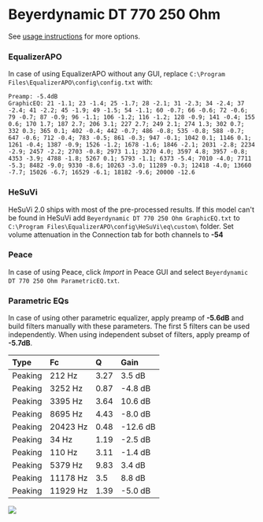 # Beyerdynamic DT 770 250 Ohm
See [usage instructions](https://github.com/jaakkopasanen/AutoEq#usage) for more options.

### EqualizerAPO
In case of using EqualizerAPO without any GUI, replace `C:\Program Files\EqualizerAPO\config\config.txt`
with:
```
Preamp: -5.4dB
GraphicEQ: 21 -1.1; 23 -1.4; 25 -1.7; 28 -2.1; 31 -2.3; 34 -2.4; 37 -2.4; 41 -2.2; 45 -1.9; 49 -1.5; 54 -1.1; 60 -0.7; 66 -0.6; 72 -0.6; 79 -0.7; 87 -0.9; 96 -1.1; 106 -1.2; 116 -1.2; 128 -0.9; 141 -0.4; 155 0.6; 170 1.7; 187 2.7; 206 3.1; 227 2.7; 249 2.1; 274 1.3; 302 0.7; 332 0.3; 365 0.1; 402 -0.4; 442 -0.7; 486 -0.8; 535 -0.8; 588 -0.7; 647 -0.6; 712 -0.4; 783 -0.5; 861 -0.3; 947 -0.1; 1042 0.1; 1146 0.1; 1261 -0.4; 1387 -0.9; 1526 -1.2; 1678 -1.6; 1846 -2.1; 2031 -2.8; 2234 -2.9; 2457 -2.2; 2703 -0.8; 2973 1.1; 3270 4.0; 3597 4.8; 3957 -0.8; 4353 -3.9; 4788 -1.8; 5267 0.1; 5793 -1.1; 6373 -5.4; 7010 -4.0; 7711 -5.3; 8482 -9.0; 9330 -8.6; 10263 -3.0; 11289 -0.3; 12418 -4.0; 13660 -7.7; 15026 -6.7; 16529 -6.1; 18182 -9.6; 20000 -12.6
```

### HeSuVi
HeSuVi 2.0 ships with most of the pre-processed results. If this model can't be found in HeSuVi add
`Beyerdynamic DT 770 250 Ohm GraphicEQ.txt` to `C:\Program Files\EqualizerAPO\config\HeSuVi\eq\custom\` folder.
Set volume attenuation in the Connection tab for both channels to **-54**

### Peace
In case of using Peace, click *Import* in Peace GUI and select `Beyerdynamic DT 770 250 Ohm ParametricEQ.txt`.

### Parametric EQs
In case of using other parametric equalizer, apply preamp of **-5.6dB** and build filters manually
with these parameters. The first 5 filters can be used independently.
When using independent subset of filters, apply preamp of **-5.7dB**.

| Type    | Fc       |    Q | Gain     |
|:--------|:---------|:-----|:---------|
| Peaking | 212 Hz   | 3.27 | 3.5 dB   |
| Peaking | 3252 Hz  | 0.87 | -4.8 dB  |
| Peaking | 3395 Hz  | 3.64 | 10.6 dB  |
| Peaking | 8695 Hz  | 4.43 | -8.0 dB  |
| Peaking | 20423 Hz | 0.48 | -12.6 dB |
| Peaking | 34 Hz    | 1.19 | -2.5 dB  |
| Peaking | 110 Hz   | 3.11 | -1.4 dB  |
| Peaking | 5379 Hz  | 9.83 | 3.4 dB   |
| Peaking | 11178 Hz | 3.5  | 8.8 dB   |
| Peaking | 11929 Hz | 1.39 | -5.0 dB  |

![](https://raw.githubusercontent.com/jaakkopasanen/AutoEq/master/results/rtings/avg/Beyerdynamic%20DT%20770%20250%20Ohm/Beyerdynamic%20DT%20770%20250%20Ohm.png)